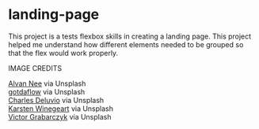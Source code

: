 # landing-page

This project is a tests flexbox skills in creating a landing page. This project helped me understand how different elements needed to be grouped so that the flex would work properly.

IMAGE CREDITS

<a href="https://unsplash.com/photos/eoqnr8ikwFE">Alvan Nee</a> via Unsplash</br>
<a href="https://unsplash.com/photos/P8_RmeffU-w">gotdaflow</a> via Unsplash</br>
<a href="https://unsplash.com/photos/Mv9hjnEUHR4">Charles Deluvio</a> via Unsplash</br>
<a href="https://unsplash.com/photos/BJaqPaH6AGQ">Karsten Winegeart</a> via Unsplash</br>
<a href="https://unsplash.com/photos/x5oPmHmY3kQ">Victor Grabarczyk</a> via Unsplash